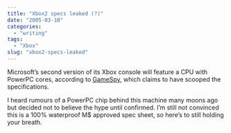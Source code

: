 ```yaml
---
title: "Xbox2 specs leaked (?)"
date: "2005-03-10"
categories:
  - "writing"
tags:
  - "Xbox"
slug: "xbox2-specs-leaked"
---
```


Microsoft’s second version of its Xbox console will feature a CPU with PowerPC cores, according to [GameSpy][1], which claims to have scooped the specifications.

I heard rumours of a PowerPC chip behind this machine many moons ago but decided not to believe the hype until confirmed. I’m still not convinced this is a 100% waterproof M$ approved spec sheet, so here’s to still holding your breath.

[1]:	https://xbox.gamespy.com/xbox/microsoft-xbox/594331p1.html?fromint=1
